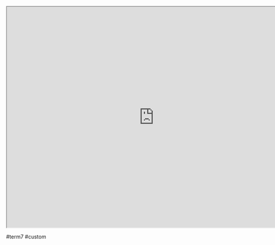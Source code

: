 
<iframe src="https://istd.sutd.edu.sg/undergraduate/courses/01116-ai-for-healthcare" width="800" height="600">
</iframe>

#term7 
#custom